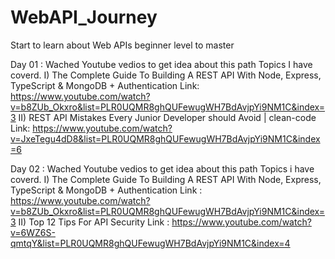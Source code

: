 # WebAPI_Journey
Start to learn about Web APIs beginner level to master

Day 01 : Wached Youtube vedios to get idea about this path
Topics I have coverd.
        I) The Complete Guide To Building A REST API With Node, Express, TypeScript & MongoDB + Authentication 
           Link: https://www.youtube.com/watch?v=b8ZUb_Okxro&list=PLR0UQMR8ghQUFewugWH7BdAvjpYi9NM1C&index=3
        II) REST API Mistakes Every Junior Developer should Avoid | clean-code
           Link: https://www.youtube.com/watch?v=JxeTegu4dD8&list=PLR0UQMR8ghQUFewugWH7BdAvjpYi9NM1C&index=6
           
Day 02 : Wached Youtube vedios to get idea about this path
Topics i have coverd.
        I) The Complete Guide To Building A REST API With Node, Express, TypeScript & MongoDB + Authentication
          Link : https://www.youtube.com/watch?v=b8ZUb_Okxro&list=PLR0UQMR8ghQUFewugWH7BdAvjpYi9NM1C&index=3
        II) Top 12 Tips For API Security 
           Link : https://www.youtube.com/watch?v=6WZ6S-qmtqY&list=PLR0UQMR8ghQUFewugWH7BdAvjpYi9NM1C&index=4

          
        
